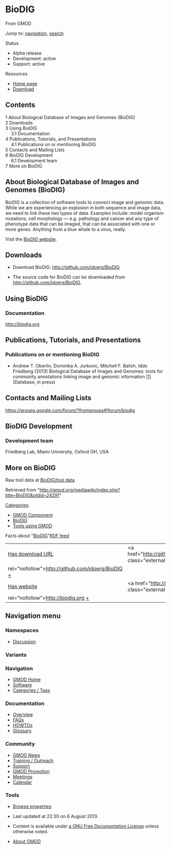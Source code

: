 <div id="mw-page-base" class="noprint">

</div>

<div id="mw-head-base" class="noprint">

</div>

<div id="content" class="mw-body" role="main">

<span id="top"></span>

<div id="mw-js-message" style="display:none;">

</div>



# <span dir="auto">BioDIG</span>

<div id="bodyContent">

<div id="siteSub">

From GMOD

</div>

<div id="contentSub">

</div>

<div id="jump-to-nav" class="mw-jump">

Jump to: [navigation](#mw-navigation), [search](#p-search)

</div>

<div id="mw-content-text" class="mw-content-ltr" lang="en" dir="ltr">

  

<div class="componentBox">

<div class="compBoxHdr">

Status

</div>

- Alpha release
- Development: active
- Support: active

<div class="compBoxHdr">

Resources

</div>

- <a href="http://biodig.org" class="external text" rel="nofollow">Home
  page</a>
- <a href="http://github.com/idoerg/BioDIG" class="external text"
  rel="nofollow">Download</a>

  

</div>

<div id="toc" class="toc">

<div id="toctitle">

## Contents

</div>

- [<span class="tocnumber">1</span> <span class="toctext">About
  Biological Database of Images and Genomes
  (BioDIG)</span>](#About_Biological_Database_of_Images_and_Genomes_.28BioDIG.29)
- [<span class="tocnumber">2</span>
  <span class="toctext">Downloads</span>](#Downloads)
- [<span class="tocnumber">3</span> <span class="toctext">Using
  BioDIG</span>](#Using_BioDIG)
  - [<span class="tocnumber">3.1</span>
    <span class="toctext">Documentation</span>](#Documentation)
- [<span class="tocnumber">4</span> <span class="toctext">Publications,
  Tutorials, and
  Presentations</span>](#Publications.2C_Tutorials.2C_and_Presentations)
  - [<span class="tocnumber">4.1</span>
    <span class="toctext">Publications on or mentioning
    BioDIG</span>](#Publications_on_or_mentioning_BioDIG)
- [<span class="tocnumber">5</span> <span class="toctext">Contacts and
  Mailing Lists</span>](#Contacts_and_Mailing_Lists)
- [<span class="tocnumber">6</span> <span class="toctext">BioDIG
  Development</span>](#BioDIG_Development)
  - [<span class="tocnumber">6.1</span>
    <span class="toctext">Development team</span>](#Development_team)
- [<span class="tocnumber">7</span> <span class="toctext">More on
  BioDIG</span>](#More_on_BioDIG)

</div>

## <span id="About_Biological_Database_of_Images_and_Genomes_.28BioDIG.29" class="mw-headline">About Biological Database of Images and Genomes (BioDIG)</span>

BioDIG is a collection of software tools to connect image and genomic
data. While we are experiencing an explosion in both sequence and image
data, we need to link these two types of data. Examples include: model
organism mutations, cell morphology — e.g. pathology and cancer and any
type of phenotype data that can be imaged, that can be associated with
one or more genes. Anything from a blue whale to a virus, really.  
  
Visit the
<a href="http://biodig.org" class="external text" rel="nofollow">BioDIG
website</a>.

  

## <span id="Downloads" class="mw-headline">Downloads</span>

- Download BioDIG:
  <a href="http://github.com/idoerg/BioDIG" class="external free"
  rel="nofollow">http://github.com/idoerg/BioDIG</a>

<!-- -->

- The source code for BioDIG can be downloaded from
  <a href="http://github.com/idoerg/BioDIG" class="external free"
  rel="nofollow">http://github.com/idoerg/BioDIG</a>.

  

## <span id="Using_BioDIG" class="mw-headline">Using BioDIG</span>

### <span id="Documentation" class="mw-headline">Documentation</span>

<a href="http://biodig.org" class="external free"
rel="nofollow">http://biodig.org</a>

## <span id="Publications.2C_Tutorials.2C_and_Presentations" class="mw-headline">Publications, Tutorials, and Presentations</span>

### <span id="Publications_on_or_mentioning_BioDIG" class="mw-headline">Publications on or mentioning BioDIG</span>

- Andrew T. Oberlin, Dominika A. Jurkovic, Mitchell F. Balish, Iddo
  Friedberg (2013) Biological Database of Images and Genomes: tools for
  community annotations linking image and genomic information
  <a href="http://arxiv.org/abs/1212.0447" class="external autonumber"
  rel="nofollow">[1]</a> (Database, in press)

  

## <span id="Contacts_and_Mailing_Lists" class="mw-headline">Contacts and Mailing Lists</span>

<a
href="https://groups.google.com/forum/?fromgroups#!forum/biodig#!forum/biodig"
class="external free"
rel="nofollow">https://groups.google.com/forum/?fromgroups#!forum/biodig</a>

  

## <span id="BioDIG_Development" class="mw-headline">BioDIG Development</span>

### <span id="Development_team" class="mw-headline">Development team</span>

Friedberg Lab, Miami University, Oxford OH, USA

  

## <span id="More_on_BioDIG" class="mw-headline">More on BioDIG</span>

  
Raw tool data at [BioDIG/tool data](BioDIG/tool_data "BioDIG/tool data")

</div>

<div class="printfooter">

Retrieved from
"<http://gmod.org/mediawiki/index.php?title=BioDIG&oldid=24291>"

</div>

<div id="catlinks" class="catlinks">

<div id="mw-normal-catlinks" class="mw-normal-catlinks">

[Categories](Special%3ACategories "Special%3ACategories"):

- [GMOD Component](Category%3AGMOD_Component "Category%3AGMOD Component")
- <a
  href="http://gmod.org/mediawiki/index.php?title=Category%3ABioDIG&amp;action=edit&amp;redlink=1"
  class="new" title="Category%3ABioDIG (page does not exist)">BioDIG</a>
- <a
  href="http://gmod.org/mediawiki/index.php?title=Category%3ATools_using_GMOD&amp;action=edit&amp;redlink=1"
  class="new"
  title="Category%3ATools using GMOD (page does not exist)">Tools using
  GMOD</a>

</div>

</div>

<div id="mw-data-after-content">

<div class="smwfact">

<span class="smwfactboxhead">Facts about
"<span class="swmfactboxheadbrowse">[BioDIG](Special%3ABrowse/BioDIG "Special%3ABrowse/BioDIG")</span>"</span><span class="smwrdflink"><span class="rdflink">[RDF
feed](http://gmod.org/wiki/Special:ExportRDF/BioDIG "Special:ExportRDF/BioDIG")</span></span>

|  |  |
|----|----|
| [Has download URL](Property%3AHas_download_URL "Property:Has download URL") | <a href="http://github.com/idoerg/BioDIG" class="external free"
rel="nofollow">http://github.com/idoerg/BioDIG</a> <span class="smwsearch">[+](Special%3ASearchByProperty/Has-20download-20URL/http%3A-2F-2Fgithub.com-2Fidoerg-2FBioDIG "Special%3ASearchByProperty/Has-20download-20URL/http%3A-2F-2Fgithub.com-2Fidoerg-2FBioDIG")</span> |
| [Has website](Property%3AHas_website "Property:Has website") | <a href="http://biodig.org" class="external free"
rel="nofollow">http://biodig.org</a> <span class="smwsearch">[+](Special%3ASearchByProperty/Has-20website/http%3A-2F-2Fbiodig.org "Special%3ASearchByProperty/Has-20website/http%3A-2F-2Fbiodig.org")</span> |

</div>

</div>

<div class="visualClear">

</div>

</div>

</div>

<div id="mw-navigation">

## Navigation menu

<div id="mw-head">



<div id="left-navigation">

<div id="p-namespaces" class="vectorTabs" role="navigation"
aria-labelledby="p-namespaces-label">

### Namespaces


- <span id="ca-talk"><a
  href="http://gmod.org/mediawiki/index.php?title=Talk:BioDIG&amp;action=edit&amp;redlink=1"
  accesskey="t"
  title="Discussion about the content page [t]">Discussion</a></span>

</div>

<div id="p-variants" class="vectorMenu emptyPortlet" role="navigation"
aria-labelledby="p-variants-label">

### 

### Variants[](#)

<div class="menu">

</div>

</div>

</div>





</div>

</div>

</div>

<div id="mw-panel">

<div id="p-logo" role="banner">

<a href="Main_Page"
style="background-image: url(../images/GMOD-cogs.png);"
title="Visit the main page"></a>

</div>

<div id="p-Navigation" class="portal" role="navigation"
aria-labelledby="p-Navigation-label">

### Navigation

<div class="body">

- <span id="n-GMOD-Home">[GMOD Home](Main_Page)</span>
- <span id="n-Software">[Software](GMOD_Components)</span>
- <span id="n-Categories-.2F-Tags">[Categories /
  Tags](Categories)</span>

</div>

</div>

<div id="p-Documentation" class="portal" role="navigation"
aria-labelledby="p-Documentation-label">

### Documentation

<div class="body">

- <span id="n-Overview">[Overview](Overview)</span>
- <span id="n-FAQs">[FAQs](Category%3AFAQ)</span>
- <span id="n-HOWTOs">[HOWTOs](Category%3AHOWTO)</span>
- <span id="n-Glossary">[Glossary](Glossary)</span>

</div>

</div>

<div id="p-Community" class="portal" role="navigation"
aria-labelledby="p-Community-label">

### Community

<div class="body">

- <span id="n-GMOD-News">[GMOD News](GMOD_News)</span>
- <span id="n-Training-.2F-Outreach">[Training /
  Outreach](Training_and_Outreach)</span>
- <span id="n-Support">[Support](Support)</span>
- <span id="n-GMOD-Promotion">[GMOD Promotion](GMOD_Promotion)</span>
- <span id="n-Meetings">[Meetings](Meetings)</span>
- <span id="n-Calendar">[Calendar](Calendar)</span>

</div>

</div>

<div id="p-tb" class="portal" role="navigation"
aria-labelledby="p-tb-label">

### Tools

<div class="body">


- <span id="t-smwbrowselink"><a href="Special%3ABrowse/BioDIG" rel="smw-browse">Browse properties</a></span>


</div>

</div>

</div>

</div>

<div id="footer" role="contentinfo">

- <span id="footer-info-lastmod">Last updated at 22:30 on 6 August
  2013.</span>
<!-- - <span id="footer-info-viewcount">14,349 page views.</span> -->
- <span id="footer-info-copyright">Content is available under
  <a href="http://www.gnu.org/licenses/fdl-1.3.html" class="external"
  rel="nofollow">a GNU Free Documentation License</a> unless otherwise
  noted.</span>

<!-- -->

- <span id="footer-places-about">[About
  GMOD](GMOD%3AAbout "GMOD%3AAbout")</span>

<!-- -->






</div>
